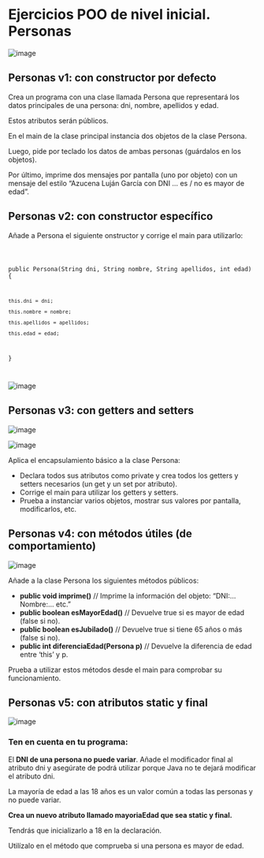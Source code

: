 # Ejercicios POO de nivel inicial. Personas

![image](https://user-images.githubusercontent.com/91023374/198572343-bd7162b2-2420-4b7a-8760-3284a5dda01a.png)

## Personas v1: con constructor por defecto

Crea un programa con una clase llamada Persona que representará los datos principales de una persona: dni, nombre, apellidos y edad.

Estos atributos serán públicos.

En el main de la clase principal instancia dos objetos de la clase Persona. 

Luego, pide por teclado los datos de ambas personas (guárdalos en los objetos). 

Por último, imprime dos mensajes por pantalla (uno por objeto) con un mensaje del estilo “Azucena Luján García con DNI … es / no es mayor de edad”.

## Personas v2: con constructor específico

Añade a Persona el siguiente onstructor y corrige el main para utilizarlo:

<code>
  
public Persona(String dni, String nombre, String apellidos, int edad) {

    this.dni = dni;
    
    this.nombre = nombre;
    
    this.apellidos = apellidos;
    
    this.edad = edad;
 
}
  
</code>


![image](https://user-images.githubusercontent.com/91023374/198569481-69609b0d-b389-46d4-a39d-b337dfb16470.png)


## Personas v3: con getters and setters

![image](https://user-images.githubusercontent.com/91023374/198569700-b627b130-b774-4abd-baaa-ad9336792c24.png)

![image](https://user-images.githubusercontent.com/91023374/200127840-12640f0e-5186-4d4d-b460-6f6c2c42b4d2.png)


Aplica el encapsulamiento básico a la clase Persona: 

- Declara todos sus atributos como private y crea todos los getters y setters necesarios (un get y un set por atributo).
- Corrige el main para utilizar los getters y setters. 
- Prueba a instanciar varios objetos, mostrar sus valores por pantalla, modificarlos, etc.


## Personas v4: con métodos útiles (de comportamiento)

![image](https://user-images.githubusercontent.com/91023374/198569875-6ad1b100-f7dd-455d-bd4a-66a59ee2c83a.png)

Añade a la clase Persona los siguientes métodos públicos:

- **public void imprime()** // Imprime la información del objeto: “DNI:… Nombre:… etc.”
- **public boolean esMayorEdad()** // Devuelve true si es mayor de edad (false si no).
- **public boolean esJubilado()** // Devuelve true si tiene 65 años o más (false si no).
- **public int diferenciaEdad(Persona p)** // Devuelve la diferencia de edad entre ‘this’ y p.

Prueba a utilizar estos métodos desde el main para comprobar su funcionamiento.

## Personas v5: con atributos static y final

![image](https://user-images.githubusercontent.com/91023374/198570402-3dc8fc6e-ba5d-452c-a94a-1a92e8730197.png)


### Ten en cuenta en tu programa:

El **DNI de una persona no puede variar**. Añade el modificador final al atributo dni y asegúrate de podrá utilizar porque Java no te dejará modificar el atributo dni.

La mayoría de edad a las 18 años es un valor común a todas las personas y no puede variar.  


**Crea un nuevo atributo llamado mayoriaEdad que sea static y final.** 

Tendrás que inicializarlo a 18 en la declaración. 

Utilízalo en el método que comprueba si una persona es mayor de edad.




